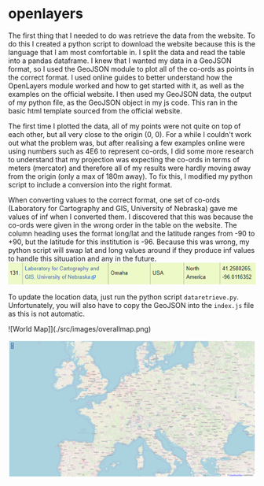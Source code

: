 # openlayers

The first thing that I needed to do was retrieve the data from the website. To do this I created a python script to download the website because this is the language that I am most comfortable in. I split the data and read the table into a pandas dataframe. I knew that I wanted my data in a GeoJSON format, so I used the GeoJSON module to plot all of the co-ords as points in the correct format. 
I used online guides to better understand how the OpenLayers module worked and how to get started with it, as well as the examples on the official website. I then used my GeoJSON data, the output of my python file, as the GeoJSON object in my js code. This ran in the basic html template sourced from the official website.

The first time I plotted the data, all of my points were not quite on top of each other, but all very close to the origin (0, 0). For a while I couldn't work out what the problem was, but after realising a few examples online were using numbers such as 4E6 to represent co-ords, I did some more research to understand that my projection was expecting the co-ords in terms of meters (mercator) and therefore all of my results were hardly moving away from the origin (only a max of 180m away). To fix this, I modified my python script to include a conversion into the right format. 

When converting values to the correct format, one set of co-ords (Laboratory for Cartography and GIS, University of Nebraska) gave me values of inf when I converted them. I discovered that this was because the co-ords were given in the wrong order in the table on the website. The column heading uses the format long/lat and the latitude ranges from -90 to +90, but the latitude for this institution is -96. Because this was wrong, my python script will swap lat and long values around if they produce inf values to handle this situuation and any in the future.
![Incorrect Data](./src/images/incorrect.png)

To update the location data, just run the python script ``dataretrieve.py``. Unfortunately, you will also have to copy the GeoJSON into the ``index.js`` file as this is not automatic.

![World Map]](./src/images/overallmap.png)

![Western Europe](./src/images/westerneurope.png)
